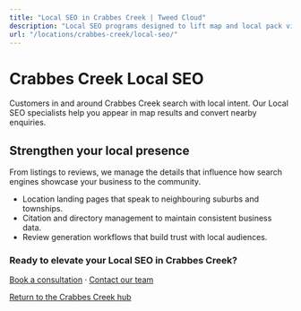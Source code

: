 ```yaml
---
title: "Local SEO in Crabbes Creek | Tweed Cloud"
description: "Local SEO programs designed to lift map and local pack visibility for Crabbes Creek businesses."
url: "/locations/crabbes-creek/local-seo/"
---
```


# Crabbes Creek Local SEO

Customers in and around Crabbes Creek search with local intent. Our Local SEO specialists help you appear in map results and convert nearby enquiries.

## Strengthen your local presence

From listings to reviews, we manage the details that influence how search engines showcase your business to the community.

- Location landing pages that speak to neighbouring suburbs and townships.
- Citation and directory management to maintain consistent business data.
- Review generation workflows that build trust with local audiences.

### Ready to elevate your Local SEO in Crabbes Creek?

[Book a consultation](/consultation/) · [Contact our team](/contact/)

[Return to the Crabbes Creek hub](/locations/crabbes-creek/)
